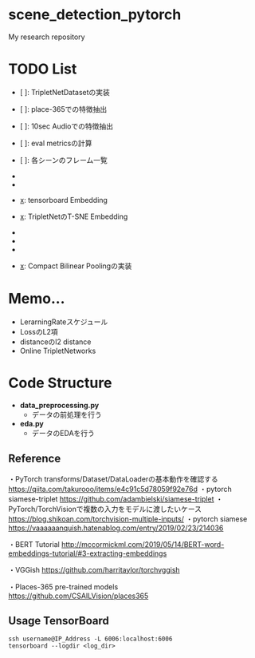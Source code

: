# scene_detection_pytorch

My research repository  

# TODO List
+ [ ]: TripletNetDatasetの実装
+ [ ]: place-365での特徴抽出
+ [ ]: 10sec Audioでの特徴抽出
+ [ ]: eval metricsの計算

+ [ ]: 各シーンのフレーム一覧

+ [x]: trainデータをmergeするコード(dataloader内)
+ [x]: textの前処理
+ [x]: tensorboard Embedding
+ [x]: TripletNetのT-SNE Embedding
+ [x]: DataLoaderの実装
+ [x]: SiameseNetの実装
+ [x]: 学習フェーズの実装
+ [x]: Compact Bilinear Poolingの実装

# Memo...
- LerarningRateスケジュール
- LossのL2項
- distanceのl2 distance
- Online TripletNetworks

# Code Structure
- **data_preprocessing.py**
  - データの前処理を行う
- **eda.py**
  - データのEDAを行う

## Reference 
・PyTorch transforms/Dataset/DataLoaderの基本動作を確認する 
https://qiita.com/takurooo/items/e4c91c5d78059f92e76d
・pytorch siamese-triplet
https://github.com/adambielski/siamese-triplet
・PyTorch/TorchVisionで複数の入力をモデルに渡したいケース
https://blog.shikoan.com/torchvision-multiple-inputs/
・pytorch siamese
https://vaaaaaanquish.hatenablog.com/entry/2019/02/23/214036

・BERT Tutorial
http://mccormickml.com/2019/05/14/BERT-word-embeddings-tutorial/#3-extracting-embeddings

・VGGish
https://github.com/harritaylor/torchvggish

・Places-365 pre-trained models
https://github.com/CSAILVision/places365


## Usage TensorBoard
```
ssh username@IP_Address -L 6006:localhost:6006
tensorboard --logdir <log_dir>

```
